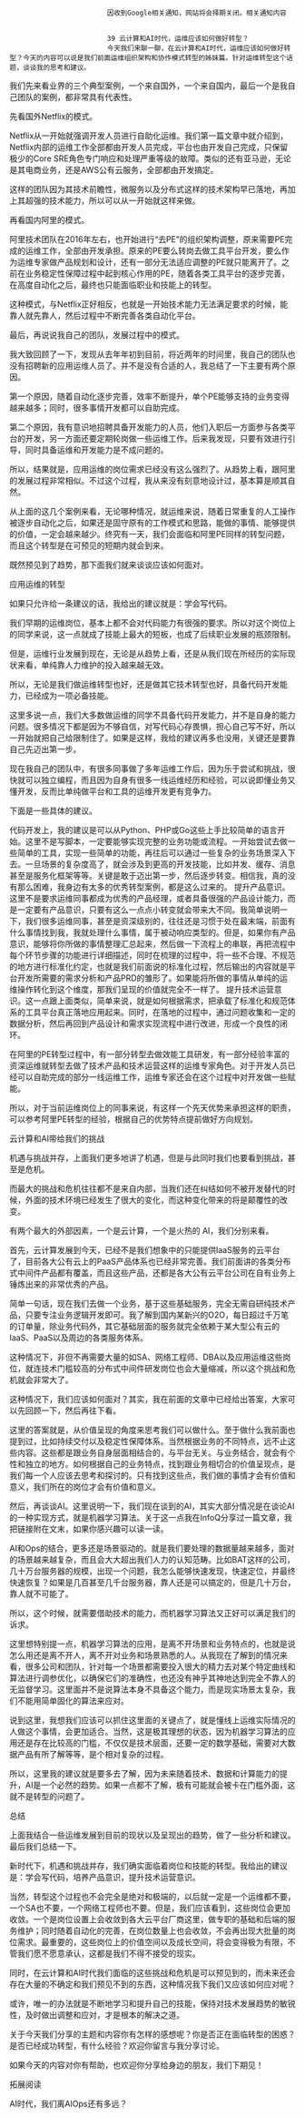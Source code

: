
                            
                            因收到Google相关通知，网站将会择期关闭。相关通知内容
                            
                            
                            39 云计算和AI时代，运维应该如何做好转型？
                            今天我们来聊一聊，在云计算和AI时代，运维应该如何做好转型？今天的内容可以说是我们前面运维组织架构和协作模式转型的姊妹篇。针对运维转型这个话题，谈谈我的思考和建议。

我们先来看业界的三个典型案例，一个来自国外，一个来自国内，最后一个是我自己团队的案例，都非常具有代表性。

先看国外Netflix的模式。

Netflix从一开始就强调开发人员进行自助化运维。我们第一篇文章中就介绍到，Netflix内部的运维工作全部都由开发人员完成，平台也由开发自己完成，只保留极少的Core SRE角色专门响应和处理严重等级的故障。类似的还有亚马逊，无论是其电商业务，还是AWS公有云服务，全部都由开发搞定。

这样的团队因为其技术前瞻性，微服务以及分布式这样的技术架构早已落地，再加上其超强的技术能力，所以可以从一开始就这样来做。

再看国内阿里的模式。

阿里技术团队在2016年左右，也开始进行“去PE”的组织架构调整，原来需要PE完成的运维工作，全部由开发承担。原来的PE要么转岗去做工具平台开发，要么作为运维专家做产品规划和设计，还有一部分无法适应调整的PE就只能离开了。之前在业务稳定性保障过程中起到核心作用的PE，随着各类工具平台的逐步完善，在高度自动化之后，最终也只能面临职业和技能上的转型。

这种模式，与Netflix正好相反，也就是一开始技术能力无法满足要求的时候，能靠人就先靠人，然后过程中不断完善各类自动化平台。

最后，再说说我自己的团队，发展过程中的模式。

我大致回顾了一下，发现从去年年初到目前，将近两年的时间里，我自己的团队也没有招聘新的应用运维人员了。并不是没有合适的人，我总结了一下主要有两个原因。

第一个原因，随着自动化逐步完善，效率不断提升，单个PE能够支持的业务变得越来越多；同时，很多事情开发都可以自助完成。

第二个原因，我有意识地招聘具备开发能力的人员，他们入职后一方面参与各类平台的开发，另一方面还要定期轮岗做一些运维工作。后来我发现，只要有效进行引导，同时具备运维和开发能力是不成问题的。

所以，结果就是，应用运维的岗位需求已经没有这么强烈了。从趋势上看，跟阿里的发展过程非常相似。不过这个过程，我从来没有刻意地设计过，基本算是顺其自然。

从上面的这几个案例来看，无论哪种情况，就运维来说，随着日常重复的人工操作被逐步自动化之后，如果还是固守原有的工作模式和思路，能做的事情、能够提供的价值，一定会越来越少。终究有一天，我们会面临和阿里PE同样的转型问题，而且这个转型是在可预见的短期内就会到来。

既然预见到了趋势，那下面我们就来谈谈应该如何面对。

应用运维的转型

如果只允许给一条建议的话，我给出的建议就是：学会写代码。

我们早期的运维岗位，基本上都不会对代码能力有很强的要求。所以对这个岗位上的同学来说，这一点就成了技能上最大的短板，也成了后续职业发展的瓶颈限制。

但是，运维行业发展到现在，无论是从趋势上看，还是从我们现在所经历的实际现状来看，单纯靠人力维护的投入越来越无效。

所以，无论是我们做运维转型也好，还是做其它技术转型也好，具备代码开发能力，已经成为一项必备技能。

这里多说一点，我们大多数做运维的同学不具备代码开发能力，并不是自身的能力问题。很多情况下都是因为不够自信，对写代码心存畏惧，担心自己写不好，所以一开始就把自己给限制住了。如果是这样，我给的建议再多也没用，关键还是要靠自己先迈出第一步。

现在我自己的团队中，有很多同事做了多年运维工作后，因为乐于尝试和挑战，很快就可以独立编程，而且因为自身有很多一线运维经历和经验，可以说即懂业务又懂开发，反而比单纯做平台和工具的运维开发更有竞争力。

下面是一些具体的建议。


代码开发上，我的建议是可以从Python、PHP或Go这些上手比较简单的语言开始。这里不是写脚本，一定要能够实现完整的业务功能或流程。一开始尝试去做一些简单的工具，实现一些简单的功能，再往后可以通过一些复杂的业务场景深入下去。一旦场景的复杂度高了，就会涉及到更高的开发技能，比如并发、缓存、消息甚至是服务化框架等等。关键是敢于迈出第一步，然后逐步转变。相信我，真的没有那么困难，我身边有太多的优秀转型案例，都是这么过来的。
提升产品意识。这里不是要求运维同事都成为优秀的产品经理，或者具备很强的产品设计能力，而是一定要有产品意识，只要有这么一点点小转变就会带来大不同。我简单说明一下，我们很多运维同事，甚至是资深级别的，往往还是习惯于处在最末端，前面有什么事情找到我，我就处理什么事情，属于被动响应类型的。但是，如果你有产品意识，能够将你所做的事情整理汇总起来，然后做一下流程上的串联，再把流程中每个环节步骤的功能进行详细描述，同时在梳理的过程中，将一些不合理、不规范的地方进行标准化约定，也就是我们前面说的标准化过程，然后输出的内容就是平台开发所需要的需求分析和产品PRD的雏形了。如果能将所做的事情从单纯的运维操作转化到这个维度，那我们呈现的价值就完全不一样了。
提升技术运营意识。这一点跟上面类似，简单来说，就是如何根据需求，把承载了标准化和规范体系的工具平台真正落地应用起来。同时，在落地的过程中，通过问题收集和一定的数据分析，然后再回到产品设计和需求实现流程中进行改进，形成一个良性的闭环。


在阿里的PE转型过程中，有一部分转型去做效能工具研发，有一部分经验丰富的资深运维就转型去做了技术产品和技术运营这样的运维专家角色。对于开发人员已经可以自助完成的部分一线运维工作，运维专家还会在这个过程中对开发做一些赋能。

所以，对于当前运维岗位上的同事来说，有这样一个先天优势来承担这样的职责，可以参考阿里PE转型的经验，根据自己的优势特点提前做好方向规划。

云计算和AI带给我们的挑战

机遇与挑战并存，上面我们更多地讲了机遇，但是与此同时我们也要看到挑战，甚至是危机。

而最大的挑战和危机往往都不是来自内部，当我们还在纠结如何不被开发替代的时候，外面的技术环境已经发生了很大的变化，而这种变化带来的将是颠覆性的改变。

有两个最大的外部因素，一个是云计算，一个是火热的 AI，我们分别来看。

首先，云计算发展到今天，已经不是我们想象中的只能提供IaaS服务的云平台了，目前各大公有云上的PaaS产品体系也已经非常完善。我们前面讲的各类分布式中间件产品都有覆盖，而且这些产品，还都是各大公有云平台公司在自有业务上锤炼出来的非常优秀的产品。

简单一句话，现在我们去做一个业务，基于这些基础服务，完全无需自研纯技术产品，只要专注业务逻辑开发即可。我了解到国内某新兴的O2O，每日超过千万笔的订单量，除业务代码外，其它基础层面的服务就完全依赖于某大型公有云的IaaS、PaaS以及周边的各类服务体系。

这种情况下，非但不再需要大量的如SA、网络工程师、DBA以及应用运维这些岗位，就连技术门槛较高的分布式中间件研发岗位也会大量缩减，所以这个挑战和危机就会非常大了。

这种情况下，我们应该如何面对？其实，我在前面的文章中已经给出答案，大家可以先回顾一下，然后再往下看。

这里的答案就是，从价值呈现的角度来思考我们可以做什么。至于做什么我前面也提到过，比如持续交付以及稳定性保障体系。当然根据业务的不同特点，远不止这些内容。这些都是跟业务自身层面相结合的，与平台无关。与业务结合，就会有个性和独立的地方。如何根据自己的业务特点，找到跟业务相切合的价值呈现点，是我们每一个人应该去思考和探讨的。只有找到这些点，我们做的事情才会有价值和意义，我们所在的岗位才会有价值和意义。

然后，再谈谈AI。这里说明一下，我们现在谈到的AI，其实大部分情况是在谈论AI的一种实现方式，就是机器学习算法。关于这一点我在InfoQ分享过一篇文章，我把链接附在文末，如果你感兴趣可以读一读。

AI和Ops的结合，更多还是场景驱动的。就是我们要处理的数据量越来越多，面对的场景越来越复杂，而且会大大超出我们人力的认知范畴。比如BAT这样的公司，几十万台服务器的规模，出现一个问题，我怎么能够快速发现，快速定位，并最终快速恢复？如果是几百甚至几千台服务器，靠人还是可以搞定的，但是几十万台，靠人就不可能了。

所以，这个时候，就需要借助技术的能力，而机器学习算法又正好可以满足我们的诉求。

这里想特别提一点，机器学习算法的应用，是离不开场景和业务特点的，也就是说怎么用还是离不开人，离不开对业务和场景熟悉的人。从我现在了解到的情况来看，很多公司和团队，针对每一个场景都需要投入很大的精力去对某个特定曲线和算法进行调参优化，以确保它们的准确性，也还没有神乎其神地达到完全不靠人的无监督学习。这里面并不是说算法本身不具备这个能力，而是现实场景太复杂，我们不能用简单固化的算法来应对。

说到这里，我想我们应该可以抓住这里面的关键点了，就是懂线上运维实际情况的人做这个事情，会更加适合。当然，这是极其理想的状态，因为机器学习算法的应用还是存在比较高的门槛，不仅仅是技术层面，还要一定的数学基础，需要对大数据产品有所了解等等，是个相对复杂的过程。

所以，这里我的建议就是要多去了解，因为未来随着技术、数据和计算能力的提升，AI是一个必然的趋势。如果一点都不了解，极有可能就会被卡在门槛外面，这就不是转型的问题了。

总结

上面我结合一些运维发展到目前的现状以及呈现出的趋势，做了一些分析和建议。最后我们总结一下。

新时代下，机遇和挑战并存，我们确实面临着岗位和技能的转型。我给出的建议是：学会写代码，培养产品意识，提升技术运营意识。

当然，转型这个过程也不会完全是绝对和极端的，以后就一定是一个运维都不要，一个SA也不要，一个网络工程师也不要。但是，我们应该看到，这些岗位会更加收敛。一个是岗位设置上会收敛到各大云平台厂商这里，做专职的基础和后端的服务维护；同时随着自动化的完善，在岗位数量上也会收敛，不会再出现大批量的岗位需求。最重要的，这些岗位上的价值空间以及成长空间，将会变得极为有限，不管我们愿不愿意承认，这都是我们不得不接受的现实。

同时，在云计算和AI时代我们面临的这些挑战和危机是可以预见到的，而未来还会存在大量的不确定和我们预见不到的东西，这种情况我下我们又应该如何应对呢？

或许，唯一的办法就是不断地学习和提升自己的技能，保持对技术发展趋势的敏锐性，及时做出调整和应对，才是根本的解决之道。

关于今天我们分享的主题和内容你有怎样的感想呢？你是否正在面临转型的困惑？是否已经成功转型，有什么经验？欢迎你留言与我分享讨论。

如果今天的内容对你有帮助，也欢迎你分享给身边的朋友，我们下期见！

拓展阅读


AI时代，我们离AIOps还有多远？


                        
                        
                            